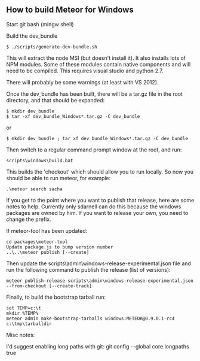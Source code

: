How to build Meteor for Windows
-------------------------------

Start git bash (mingw shell)

Build the dev_bundle
```
$ ./scripts/generate-dev-bundle.sh

```
This will extract the node MSI (but doesn't install it).
It also installs lots of NPM modules.
Some of these modules contain native components and will need
to be compiled. This requires visual studio and python 2.7.

There will probably be some warnings (at least with VS 2012).

Once the dev_bundle has been built, there will be a tar.gz file in the root
 directory, and that should be expanded:
```
$ mkdir dev_bundle
$ tar -xf dev_bundle_Windows*.tar.gz -C dev_bundle
```
or
```
$ mkdir dev_bundle ; tar xf dev_bundle_Windows*.tar.gz -C dev_bundle
```

Then switch to a regular command prompt window at the root, and run:
```
scripts\windows\build.bat
```

This builds the 'checkout' which should allow you to run locally.
So now you should be able to run meteor, for example:
```
.\meteor search sacha
```

If you get to the point where you want to publish that release, here are some
notes to help. Currently only sdarnell can do this because the windows
packages are owned by him. If you want to release your own, you need to
change the prefix.

If meteor-tool has been updated:
```
cd packages\meteor-tool
Update package.js to bump version number
..\..\meteor publish [--create]
```

Then update the scripts\admin\windows-release-experimental.json file and
run the following command to publish the release (list of versions):
```
meteor publish-release scripts\admin\windows-release-experimental.json --from-checkout [--create-track]
```

Finally, to build the bootstrap tarball run:
```
set TEMP=c:\t
mkdir %TEMP%
meteor admin make-bootstrap-tarballs windows:METEOR@0.9.0.1-rc4 c:\tmp\tarballdir
```


Misc notes:

I'd suggest enabling long paths with git:
   git config --global core.longpaths true
